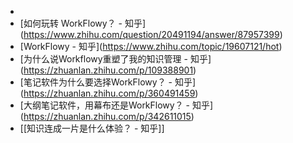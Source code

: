 -
- [如何玩转 WorkFlowy？ - 知乎](<a href="https://www.zhihu.com/question/20491194/answer/87957399">https://www.zhihu.com/question/20491194/answer/87957399</a>)
- [WorkFlowy - 知乎](<a href="https://www.zhihu.com/topic/19607121/hot">https://www.zhihu.com/topic/19607121/hot</a>)
- [为什么说Workflowy重塑了我的知识管理 - 知乎](<a href="https://zhuanlan.zhihu.com/p/109388901">https://zhuanlan.zhihu.com/p/109388901</a>)
- [笔记软件为什么要选择WorkFlowy？ - 知乎](<a href="https://zhuanlan.zhihu.com/p/360491459">https://zhuanlan.zhihu.com/p/360491459</a>)
- [大纲笔记软件，用幕布还是WorkFlowy？ - 知乎](<a href="https://zhuanlan.zhihu.com/p/342611015">https://zhuanlan.zhihu.com/p/342611015</a>)
- [[知识连成一片是什么体验？ - 知乎]]